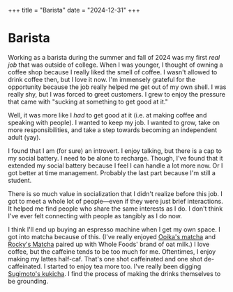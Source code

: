 +++
title = "Barista"
date = "2024-12-31"
+++

# Barista

Working as a barista during the summer and fall of 2024 was my first *real job* that was outside of college. When I was younger, I thought of owning a coffee shop because I really liked the smell of coffee. I wasn't allowed to drink coffee then, but I love it now. I'm immensely grateful for the opportunity because the job really helped me get out of my own shell. I was really shy, but I was forced to greet customers. I grew to enjoy the pressure that came with "sucking at something to get good at it."

Well, it was more like I *had* to get good at it (i.e. at making coffee and speaking with people). I wanted to keep my job. I wanted to grow, take on more responsibilities, and take a step towards becoming an independent adult (yay).

I found that I am (for sure) an introvert. I enjoy talking, but there is a cap to my social battery. I need to be alone to recharge. Though, I've found that it extended my social battery because I feel I can handle a lot more now. Or I got better at time management. Probably the last part because I'm still a student.

There is so much value in socialization that I didn't realize before this job. I got to meet a whole lot of people—even if they were just brief interactions. It helped me find people who share the same interests as I do. I don't think I've ever felt connecting with people as tangibly as I do now.

I think I'll end up buying an espresso machine when I get my own space. I got into matcha because of this. (I've really enjoyed [Ooika's matcha](https://ooika.co/) and [Rocky's Matcha](https://www.rockysmatcha.com/) paired up with Whole Foods' brand of oat milk.) I love coffee, but the caffeine tends to be too much for me. Oftentimes, I enjoy making my lattes half-caf. That's one shot caffeinated and one shot de-caffeinated. I started to enjoy tea more too. I've really been digging [Sugimoto's kukicha](https://www.sugimotousa.com/). I find the process of making the drinks themselves to be grounding.